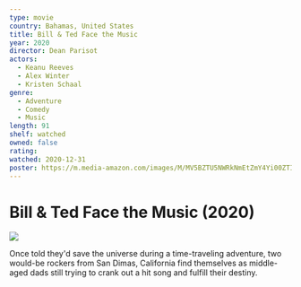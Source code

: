 ```yaml
---
type: movie
country: Bahamas, United States
title: Bill & Ted Face the Music
year: 2020
director: Dean Parisot
actors:
  - Keanu Reeves
  - Alex Winter
  - Kristen Schaal
genre:
  - Adventure
  - Comedy
  - Music
length: 91
shelf: watched
owned: false
rating:
watched: 2020-12-31
poster: https://m.media-amazon.com/images/M/MV5BZTU5NWRkNmEtZmY4Yi00ZTIzLWIxNjUtMzM3ODM2ZTdiOWNhXkEyXkFqcGc@._V1_SX300.jpg
---
```


# Bill & Ted Face the Music (2020)

![](https://m.media-amazon.com/images/M/MV5BZTU5NWRkNmEtZmY4Yi00ZTIzLWIxNjUtMzM3ODM2ZTdiOWNhXkEyXkFqcGc@._V1_SX300.jpg)

Once told they'd save the universe during a time-traveling adventure, two would-be rockers from San Dimas, California find themselves as middle-aged dads still trying to crank out a hit song and fulfill their destiny.